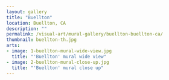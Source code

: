 ```yaml
---
layout: gallery
title: "Buellton"
location: Buellton, CA
description: ""
permalink: /visual-art/mural-gallery/buellton-buellton-ca/
thumbnail: buellton-th.jpg
arts:
- image: 1-buellton-mural-wide-view.jpg
  title: "'Buellton' mural wide view"
- image: 2-buellton-mural-close-up.jpg
  title: "'Buellton' mural close up"
---
```

